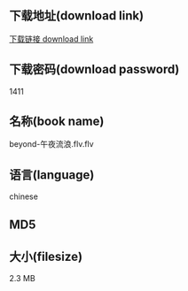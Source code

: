 ## 下载地址(download link)
[下载链接 download link](https://tutu365.netlify.app/?s=beyond-%E5%8D%88%E5%A4%9C%E6%B5%81%E6%B5%AA.flv)

## 下载密码(download password)
1411

## 名称(book name)
beyond-午夜流浪.flv.flv

## 语言(language)
chinese

## MD5


## 大小(filesize)
2.3 MB
